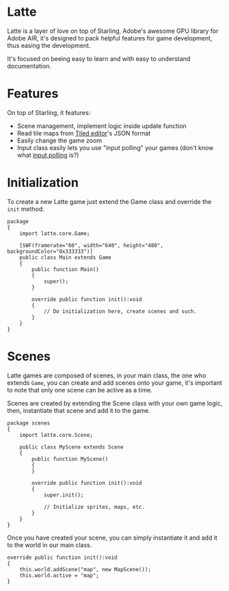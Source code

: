 # Latte
Latte is a layer of love on top of Starling, Adobe's awesome GPU library for Adobe AIR, it's designed to pack 
helpful features for game development, thus easing the development.

It's focused on beeing easy to learn and with easy to understand documentation.

# Features
On top of Starling, it features:

 * Scene management, implement logic inside update function
 * Read tile maps from [Tiled editor](http://www.mapeditor.org/)'s JSON format
 * Easily change the game zoom
 * Input class easily lets you use "input polling" your games (don't know what [input polling](https://code.google.com/p/libgdx/wiki/InputPolling) is?)

# Initialization

To create a new Latte game just extend the Game class and override the ```init``` method.

```
package
{
	import latte.core.Game;

	[SWF(framerate="60", width="640", height="480", backgroundColor="0x333333")]
	public class Main extends Game
	{
		public function Main()
		{
			super();
		}
		
		override public function init():void
		{
			// Do initialization here, create scenes and such.
		}
	}
}
```

# Scenes

Latte games are composed of scenes, in your main class, the one who extends ```Game```, you can create and add scenes onto your game, it's important
to note that only one scene can be active as a time.

Scenes are created by extending the Scene class with your own game logic, then, instantiate that scene and add it to the game.

```
package scenes
{
	import latte.core.Scene;

	public class MyScene extends Scene
	{
		public function MyScene()
		{
		}
		
		override public function init():void
		{
			super.init();
			
			// Initialize sprites, maps, etc.
		}
	}
}
```

Once you have created your scene, you can simply instantiate it and add it to the world in our main class.

```
override public function init():void
{
	this.world.addScene("map", new MapScene());
	this.world.active = "map";
}
```